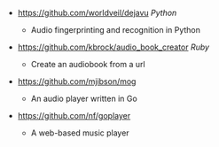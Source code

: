 - https://github.com/worldveil/dejavu *Python*
  - Audio fingerprinting and recognition in Python

- https://github.com/kbrock/audio_book_creator *Ruby*
  - Create an audiobook from a url 
  
- https://github.com/mjibson/mog
  - An audio player written in Go
  
- https://github.com/nf/goplayer
  - A web-based music player 

